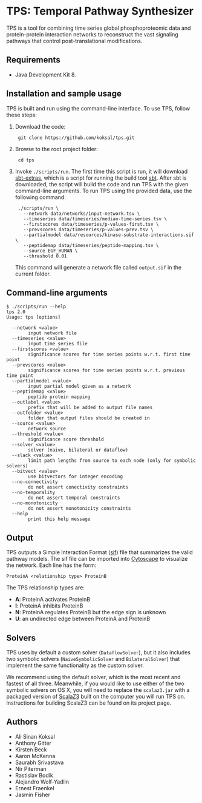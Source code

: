   [Cytoscape]: http://www.cytoscape.org/
  [sbt]: https://github.com/sbt/sbt
  [sbt-extras]: https://github.com/paulp/sbt-extras
  [ScalaZ3]: https://github.com/epfl-lara/ScalaZ3
  [sif]: http://wiki.cytoscape.org/Cytoscape_User_Manual/Network_Formats

# TPS: Temporal Pathway Synthesizer

TPS is a tool for combining time series global phosphoproteomic data and
protein-protein interaction networks to reconstruct the vast signaling pathways
that control post-translational modifications.

## Requirements

* Java Development Kit 8.

## Installation and sample usage

TPS is built and run using the command-line interface. To use TPS, follow these
steps:

1. Download the code:

        git clone https://github.com/koksal/tps.git
2. Browse to the root project folder:

        cd tps
3. Invoke `./scripts/run`. The first time this script is run, it will download
   [sbt-extras], which is a script for running the build tool [sbt]. After sbt
   is downloaded, the script will build the code and run TPS with the given
   command-line arguments. To run TPS using the provided data, use the
   following command:

        ./scripts/run \
          --network data/networks/input-network.tsv \
          --timeseries data/timeseries/median-time-series.tsv \
          --firstscores data/timeseries/p-values-first.tsv \
          --prevscores data/timeseries/p-values-prev.tsv \
          --partialmodel data/resources/kinase-substrate-interactions.sif \
          --peptidemap data/timeseries/peptide-mapping.tsv \
          --source EGF_HUMAN \
          --threshold 0.01
   This command will generate a network file called `output.sif` in the current folder.

## Command-line arguments

```
$ ./scripts/run --help
tps 2.0
Usage: tps [options]

  --network <value>
        input network file
  --timeseries <value>
        input time series file
  --firstscores <value>
        significance scores for time series points w.r.t. first time point
  --prevscores <value>
        significance scores for time series points w.r.t. previous time point
  --partialmodel <value>
        input partial model given as a network
  --peptidemap <value>
        peptide protein mapping
  --outlabel <value>
        prefix that will be added to output file names
  --outfolder <value>
        folder that output files should be created in
  --source <value>
        network source
  --threshold <value>
        significance score threshold
  --solver <value>
        solver (naive, bilateral or dataflow)
  --slack <value>
        limit path lengths from source to each node (only for symbolic solvers)
  --bitvect <value>
        use bitvectors for integer encoding
  --no-connectivity
        do not assert conectivity constraints
  --no-temporality
        do not assert temporal constraints
  --no-monotonicity
        do not assert monotonicity constraints
  --help
        print this help message
```

## Output

TPS outputs a Simple Interaction Format ([sif]) file that summarizes the valid
pathway models.  The sif file can be imported into [Cytoscape] to visualize
the network.  Each line has the form:
```
ProteinA <relationship type> ProteinB
```
The TPS relationship types are:
* **A**: ProteinA activates ProteinB
* **I**: ProteinA inhibits ProteinB
* **N**: ProteinA regulates ProteinB but the edge sign is unknown
* **U**: an undirected edge between ProteinA and ProteinB

## Solvers

TPS uses by default a custom solver (`DataflowSolver`), but it also includes
two symbolic solvers (`NaiveSymbolicSolver` and `BilateralSolver`) that
implement the same functionality as the custom solver. 

We recommend using the default solver, which is the most recent and fastest of
all three. Meanwhile, if you would like to use either of the two symbolic
solvers on OS X, you will need to replace the `scalaz3.jar` with a packaged
version of [ScalaZ3] built on the computer you will run TPS on. Instructions
for building ScalaZ3 can be found on its project page.

## Authors

* Ali Sinan Koksal
* Anthony Gitter
* Kirsten Beck
* Aaron McKenna
* Saurabh Srivastava
* Nir Piterman
* Rastislav Bodik
* Alejandro Wolf-Yadlin
* Ernest Fraenkel
* Jasmin Fisher
